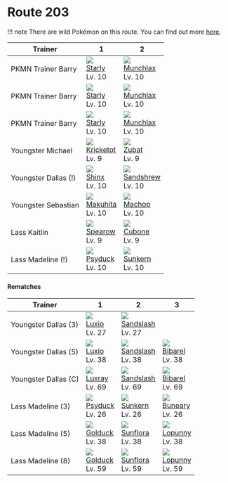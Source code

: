 # Route 203

!!! note
    There are wild Pokémon on this route. You can find out more [here](../../wild_pokemon/route_203/).


Trainer              | 1                                   | 2
---                  | ---                                 | ---
PKMN Trainer Barry   | ![][396]<br> [Starly]<br> Lv. 10    | ![][446]<br> [Munchlax]<br> Lv. 10  | ![][387]<br> [Turtwig]<br> Lv. 11
PKMN Trainer Barry   | ![][396]<br> [Starly]<br> Lv. 10    | ![][446]<br> [Munchlax]<br> Lv. 10  | ![][390]<br> [Chimchar]<br> Lv. 11
PKMN Trainer Barry   | ![][396]<br> [Starly]<br> Lv. 10    | ![][446]<br> [Munchlax]<br> Lv. 10  | ![][393]<br> [Piplup]<br> Lv. 11
Youngster Michael    | ![][401]<br> [Kricketot]<br> Lv. 9  | ![][041]<br> [Zubat]<br> Lv. 9      | ![][019]<br> [Rattata]<br> Lv. 9
Youngster Dallas (!) | ![][403]<br> [Shinx]<br> Lv. 10     | ![][027]<br> [Sandshrew]<br> Lv. 10
Youngster Sebastian  | ![][296]<br> [Makuhita]<br> Lv. 10  | ![][066]<br> [Machop]<br> Lv. 10
Lass Kaitlin         | ![][021]<br> [Spearow]<br> Lv. 9    | ![][104]<br> [Cubone]<br> Lv. 9     | ![][298]<br> [Azurill]<br> Lv. 9
Lass Madeline (!)    | ![][054]<br> [Psyduck]<br> Lv. 10   | ![][191]<br> [Sunkern]<br> Lv. 10

#### Rematches

Trainer              | 1                                   | 2                                   | 3
---                  | ---                                 | ---                                 | ---
Youngster Dallas (3) | ![][404]<br> [Luxio]<br> Lv. 27     | ![][028]<br> [Sandslash]<br> Lv. 27
Youngster Dallas (5) | ![][404]<br> [Luxio]<br> Lv. 38     | ![][028]<br> [Sandslash]<br> Lv. 38 | ![][400]<br> [Bibarel]<br> Lv. 38
Youngster Dallas (C) | ![][405]<br> [Luxray]<br> Lv. 69    | ![][028]<br> [Sandslash]<br> Lv. 69 | ![][400]<br> [Bibarel]<br> Lv. 69   | ![][076]<br> [Golem]<br> Lv. 69
Lass Madeline (3)    | ![][054]<br> [Psyduck]<br> Lv. 26   | ![][191]<br> [Sunkern]<br> Lv. 26   | ![][427]<br> [Buneary]<br> Lv. 26
Lass Madeline (5)    | ![][055]<br> [Golduck]<br> Lv. 38   | ![][192]<br> [Sunflora]<br> Lv. 38  | ![][428]<br> [Lopunny]<br> Lv. 38
Lass Madeline (8)    | ![][055]<br> [Golduck]<br> Lv. 59   | ![][192]<br> [Sunflora]<br> Lv. 59  | ![][428]<br> [Lopunny]<br> Lv. 59



[Rattata]: ../../pokemon_changes/019/
[Spearow]: ../../pokemon_changes/021/
[Sandshrew]: ../../pokemon_changes/027/
[Sandslash]: ../../pokemon_changes/028/
[Zubat]: ../../pokemon_changes/041/
[Psyduck]: ../../pokemon_changes/054/
[Golduck]: ../../pokemon_changes/055/
[Machop]: ../../pokemon_changes/066/
[Golem]: ../../pokemon_changes/076/
[Cubone]: ../../pokemon_changes/104/
[Sunkern]: ../../pokemon_changes/191/
[Sunflora]: ../../pokemon_changes/192/
[Makuhita]: ../../pokemon_changes/296/
[Azurill]: ../../pokemon_changes/298/
[Turtwig]: ../../pokemon_changes/387/
[Chimchar]: ../../pokemon_changes/390/
[Piplup]: ../../pokemon_changes/393/
[Starly]: ../../pokemon_changes/396/
[Bibarel]: ../../pokemon_changes/400/
[Kricketot]: ../../pokemon_changes/401/
[Shinx]: ../../pokemon_changes/403/
[Luxio]: ../../pokemon_changes/404/
[Luxray]: ../../pokemon_changes/405/
[Buneary]: ../../pokemon_changes/427/
[Lopunny]: ../../pokemon_changes/428/
[Munchlax]: ../../pokemon_changes/446/
[019]: ../img/pokemon/019.png
[021]: ../img/pokemon/021.png
[027]: ../img/pokemon/027.png
[028]: ../img/pokemon/028.png
[041]: ../img/pokemon/041.png
[054]: ../img/pokemon/054.png
[055]: ../img/pokemon/055.png
[066]: ../img/pokemon/066.png
[076]: ../img/pokemon/076.png
[104]: ../img/pokemon/104.png
[191]: ../img/pokemon/191.png
[192]: ../img/pokemon/192.png
[296]: ../img/pokemon/296.png
[298]: ../img/pokemon/298.png
[387]: ../img/pokemon/387.png
[390]: ../img/pokemon/390.png
[393]: ../img/pokemon/393.png
[396]: ../img/pokemon/396.png
[400]: ../img/pokemon/400.png
[401]: ../img/pokemon/401.png
[403]: ../img/pokemon/403.png
[404]: ../img/pokemon/404.png
[405]: ../img/pokemon/405.png
[427]: ../img/pokemon/427.png
[428]: ../img/pokemon/428.png
[446]: ../img/pokemon/446.png


